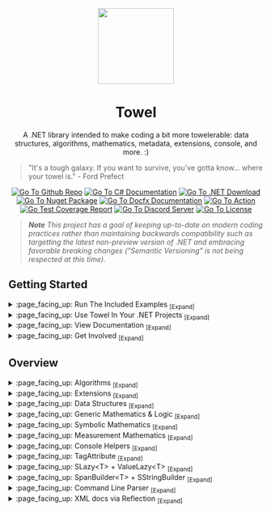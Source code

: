 <p align="center">
	<a href="#"><img src="https://github.com/ZacharyPatten/Towel/blob/main/.github/Resources/Logo.svg?raw=true" height="150"></a>
</p>

<h1 align="center">
	Towel
</h1>

<p align="center">
	A .NET library intended to make coding a bit more towelerable: data structures, algorithms, mathematics, metadata, extensions, console, and more. :)
</p>

> "It's a tough galaxy. If you want to survive, you've gotta know... where your towel is." - Ford Prefect

<p align="center">
	<a href="https://github.com/ZacharyPatten/Towel"><img src="https://img.shields.io/badge/github-repo-%2324292e?logo=github" title="Go To Github Repo"></a>
	<a href="https://docs.microsoft.com/en-us/dotnet/csharp/"><img src="https://img.shields.io/badge/language-C%23-%23178600" title="Go To C# Documentation"></a>
	<a href="https://dotnet.microsoft.com/download"><img src="https://img.shields.io/badge/dynamic/xml?color=%23512bd4&label=target&query=%2F%2FTargetFramework%5B1%5D&url=https%3A%2F%2Fraw.githubusercontent.com%2FZacharyPatten%2FTowel%2Fmain%2FSources%2FTowel%2FTowel.csproj&logo=.net" title="Go To .NET Download"></a>
	<a href="https://www.nuget.org/packages/Towel"><img src="https://img.shields.io/nuget/v/Towel.svg?logo=nuget" title="Go To Nuget Package" /></a>
	<a href="https://zacharypatten.github.io/Towel/index.html"><img src="https://github.com/ZacharyPatten/Towel/blob/main/.github/Resources/docfx-badge.svg?raw=true" title="Go To Docfx Documentation"></a>
	<a href="https://github.com/ZacharyPatten/Towel/actions/workflows/Continuous%20Integration.yml"><img src="https://github.com/ZacharyPatten/Towel/actions/workflows/Continuous%20Integration.yml/badge.svg" title="Go To Action"></a>
	<a href="https://zacharypatten.github.io/Towel/coveragereport/index.html"><img src="https://img.shields.io/badge/dynamic/xml?color=yellow&label=coverage&query=%2F%2Fcoverage%5B1%5D%2F%40line-rate-percentage&url=https%3A%2F%2Fraw.githubusercontent.com%2FZacharyPatten%2FTowel%2Fgh-pages%2Fcoveragereport%2Fcoverage.xml" title="Go Test Coverage Report" /></a>
	<a href="https://discord.gg/4XbQbwF"><img src="https://img.shields.io/discord/557244925712924684?logo=discord&logoColor=ffffff&color=7389D8" title="Go To Discord Server" /></a>
	<a href="https://github.com/ZacharyPatten/Towel/blob/main/License.md"><img src="https://img.shields.io/badge/license-MIT-green.svg" title="Go To License" /></a>
</p>

> _**Note** This project has a goal of keeping up-to-date on modern coding practices rather than maintaining backwards compatibility such as targetting the latest non-preview version of .NET and embracing favorable breaking changes ("Semantic Versioning" is not being respected at this time)._

## Getting Started

<details>
<summary>
:page_facing_up: Run The Included Examples <sub>[Expand]</sub>
</summary>
<p>

> Towel has [Examples](https://github.com/ZacharyPatten/Towel/tree/main/Examples) included in this repository.
> 
> [Download](https://github.com/ZacharyPatten/Towel/archive/main.zip) this repository and unzip the contents.
> 
> There are no custom build processes. Towel should build with any standard .NET build process, but one of the following is recommended:
> 
> <details>
> <summary>
> :page_facing_up: Visual Studio <sub>[Expand]</sub>
> </summary>
> <p>
> 
> > 1. Install [Visual Studio](https://visualstudio.microsoft.com/) if not already installed.
> > 
> > 2. Open the <sub><a href="Towel.sln"><img src="https://raw.githubusercontent.com/ZacharyPatten/Towel/main/.github/Resources/file-16.svg" title="File"></a></sub> **`Towel.sln`** file in Visual Studio.
> > 
> > - _(optional) [Here are some settings you change in Visual Studio](https://gist.github.com/ZacharyPatten/693f35653f6c21fbe6c85444792e524b)._
>
> </p>
> </details>
>
> <details>
> <summary>
> :page_facing_up: Visual Studio Code <sub>[Expand]</sub>
> </summary>
> <p>
> 
> > 1. Install the [.NET SDK](https://dotnet.microsoft.com/download) if not already installed.
> > 
> > 2. Install [Visual Studio Code](https://visualstudio.microsoft.com/) if not already installed.
> > 
> > 3. Open the <sub><a href="#"><img src="https://raw.githubusercontent.com/ZacharyPatten/Towel/main/.github/Resources/file-directory-16.svg" title="Directory"></a></sub> **`root folder`** of the repository in Visual Studio Code.
> > 
> > _The following files are included in the repository:_
> > - `.vscode/extensions.json` <sub>recommends Vistual Studio Code extension dependencies</sub>
> > - `.vscode/launch.json` <sub>includes the configurations for debugging the examples</sub>
> > - `.vscode/settings.json` <sub>automatically applies settings to the workspace</sub>
> > - `.vscode/tasks.json` <sub>includes the commands to build the projects</sub>
> > 
> > _Visual Studio Code Extensions (will be prompted to install these when you open the folder):_
> > - `ms-vscode.csharp` <sub>C# support</sub>
> > - `formulahendry.dotnet-test-explorer` _(optional)_ <sub>MSTest unit testing support</sub>
> > - `aisoftware.tt-processor` _(optional)_ <sub>T4 Template support</sub>
> > - `zbecknell.t4-support` _(optional)_ <sub>T4 Template syntax highlighting</sub>
>
> </p>
> </details>

</p>
</details>

<details>
<summary>
:page_facing_up: Use Towel In Your .NET Projects <sub>[Expand]</sub>
</summary>
<p>

> - Your project must target the same or newer version of .NET as Towel. [See this documentation on how to check the current target of your project](https://docs.microsoft.com/en-us/dotnet/standard/frameworks). Towel targets the following version of .NET: <sub><a href="https://dotnet.microsoft.com/download"><img src="https://img.shields.io/badge/dynamic/xml?color=%23512bd4&label=target&query=%2F%2FTargetFramework%5B1%5D&url=https%3A%2F%2Fraw.githubusercontent.com%2FZacharyPatten%2FTowel%2Fmain%2FSources%2FTowel%2FTowel.csproj&logo=.net" title="Go To .NET Download"></a></sub>
>
> - Towel has a nuget package: <sub><a href="https://www.nuget.org/packages/Towel"><img src="https://img.shields.io/nuget/v/Towel.svg?logo=nuget" title="Go To Nuget Package"/></a></sub><br/>Instructions on how to reference the package are included on nuget.org _(click the badge)_.
>
> - If you use Towel and would be willing to show it, here is a badge you can copy-paste into your readme: <sub><a href="#"><img src="https://github.com/ZacharyPatten/Towel/blob/main/.github/Resources/UsingTowel.svg?raw=true" title="Go To Towel"></a></sub>
>   ```html
>   <a href="https://github.com/ZacharyPatten/Towel"><img src="https://github.com/ZacharyPatten/Towel/blob/main/.github/Resources/UsingTowel.svg?raw=true" title="Go To Towel"></a>
>   ```
>
> - Share your work. If you use Towel in one of your projects we want to hear about it. :)

</p>
</details>

<details>
<summary>
:page_facing_up: View Documentation <sub>[Expand]</sub>
</summary>
<p>

> - Change Log: https://github.com/ZacharyPatten/Towel/releases
> - [docfx](https://github.com/dotnet/docfx) generated API documentation reference: <sub><a href="https://zacharypatten.github.io/Towel/index.html"><img src="https://github.com/ZacharyPatten/Towel/blob/main/.github/Resources/docfx-badge.svg?raw=true" title="Go To Docfx Documentation"></a></sub>
> - [Coverlet](https://github.com/coverlet-coverage/coverlet) + [ReportGenerator](https://github.com/danielpalme/ReportGenerator) generated test coverage report: <sub><a href="https://zacharypatten.github.io/Towel/coveragereport/index.html"><img src="https://img.shields.io/badge/dynamic/xml?color=yellow&label=coverage&query=%2F%2Fcoverage%5B1%5D%2F%40line-rate-percentage&url=https%3A%2F%2Fraw.githubusercontent.com%2FZacharyPatten%2FTowel%2Fgh-pages%2Fcoveragereport%2Fcoverage.xml" title="Go Test Coverage Report"/></a></sub>
> - [BenchmarkDotNet](https://github.com/dotnet/BenchmarkDotNet) generated benchmarking: https://zacharypatten.github.io/Towel/articles/benchmarks.html
> 
> Relevant Articles:
>
> - [MSDN Accessing XML Documentation Via Reflection](https://docs.microsoft.com/en-us/archive/msdn-magazine/2019/october/csharp-accessing-xml-documentation-via-reflection)</br>
> - [Beginner's Guide To Console Input In C#](https://gist.github.com/ZacharyPatten/798ed612d692a560bdd529367b6a7dbd)</br>
> - [Generating Unique Random Data](https://gist.github.com/ZacharyPatten/c9b43a2c9e8a5a5523883e77410f742d)</br>
> - [Random Generation (with efficient exclusions)](https://gist.github.com/ZacharyPatten/8de188b2bd358ab5c3517cbb55e83632)</br>
> - [Omnitree](https://gist.github.com/ZacharyPatten/f21fc5c6835faea9be8ae4baab4e294e)</br>
> - [C# Generic Math](https://gist.github.com/ZacharyPatten/8e1395a94928f2c7715cf939b0d0389c)</br>
>
> File Structure Overview _(except for <sub><a href="https://github.com/ZacharyPatten/Towel/tree/gh-pages"><img src="https://raw.githubusercontent.com/ZacharyPatten/Towel/main/.github/Resources/git-branch-16.svg" title="Branch"></a></sub> `gh-pages`)_:
>
> - <sub><a href=".github"><img src="https://raw.githubusercontent.com/ZacharyPatten/Towel/main/.github/Resources/file-directory-16.svg" title="Directory"></a></sub> `.github` <sub>content regarding the GitHub repoistory.</sub>
>   - <sub><a href=".github/ISSUE_TEMPLATE"><img src="https://raw.githubusercontent.com/ZacharyPatten/Towel/main/.github/Resources/file-directory-16.svg" title="Directory"></a></sub> `ISSUE_TEMPLATE` <sub>templates for issue submissions to the GitHub repository</sub>
>   - <sub><a href=".github/Resources"><img src="https://raw.githubusercontent.com/ZacharyPatten/Towel/main/.github/Resources/file-directory-16.svg" title="Directory"></a></sub> `Resources` <sub>resources such as image files</sub>
>   - <sub><a href=".github/workflows"><img src="https://raw.githubusercontent.com/ZacharyPatten/Towel/main/.github/Resources/file-directory-16.svg" title="Directory"></a></sub> `workflows` <sub>[GitHub Actions](https://github.com/ZacharyPatten/Towel/actions) workflows</sub>
>     - <sub><a href=".github/workflows/Continuous Integration.yml"><img src="https://raw.githubusercontent.com/ZacharyPatten/Towel/main/.github/Resources/play-16.svg" title="Action"></a></sub> `Continuous Integration.yml` <sub>workflow for checking that code compiles and unit tests pass</sub>
>     - <sub><a href=".github/workflows/Towel Deployment.yml"><img src="https://raw.githubusercontent.com/ZacharyPatten/Towel/main/.github/Resources/play-16.svg" title="Action"></a></sub> `Towel Deployment.yml` <sub>workflow to manage [releases](https://github.com/ZacharyPatten/Towel/releases) and deploy [nuget packages](https://www.nuget.org/packages/Towel)</sub>
>     - <sub><a href=".github/workflows/Documentation.yml"><img src="https://raw.githubusercontent.com/ZacharyPatten/Towel/main/.github/Resources/play-16.svg" title="Action"></a></sub> `Documentation.yml` <sub>workflow that runs [docfx](https://github.com/dotnet/docfx) + [Coverlet](https://github.com/coverlet-coverage/coverlet) + [ReportGenerator](https://github.com/danielpalme/ReportGenerator) to output [GitHub Pages](https://pages.github.com/) to <sub><a href="https://github.com/ZacharyPatten/Towel/tree/gh-pages"><img src="https://raw.githubusercontent.com/ZacharyPatten/Towel/main/.github/Resources/git-branch-16.svg" title="Branch"></a></sub> `gh-pages`</sub>
>   - <sub><a href=".github/pull_request_template.md"><img src="https://raw.githubusercontent.com/ZacharyPatten/Towel/main/.github/Resources/file-16.svg" title="File"></a></sub> `pull_request_template.md` <sub>template for when pull requests are created</sub>
> - <sub><a href=".vscode"><img src="https://raw.githubusercontent.com/ZacharyPatten/Towel/main/.github/Resources/file-directory-16.svg" title="Directory"></a></sub> `.vscode` <sub>confirguration files for if the code is opened in [Visual Studio Code](https://visualstudio.microsoft.com/)</sub>
> - <sub><a href="Examples"><img src="https://raw.githubusercontent.com/ZacharyPatten/Towel/main/.github/Resources/file-directory-16.svg" title="Directory"></a></sub> `Examples` <sub>root folder for all the example projects</sub>
> - <sub><a href="Sources"><img src="https://raw.githubusercontent.com/ZacharyPatten/Towel/main/.github/Resources/file-directory-16.svg" title="Directory"></a></sub> `Sources` <sub>root folder for the source code of released nuget packages</sub>
>   - <sub><a href="Sources/Towel"><img src="https://raw.githubusercontent.com/ZacharyPatten/Towel/main/.github/Resources/file-directory-16.svg" title="Directory"></a></sub> **`Towel` <sub>the root folder for all source code in the Towel nuget package</sub>**
> - <sub><a href="Tools"><img src="https://raw.githubusercontent.com/ZacharyPatten/Towel/main/.github/Resources/file-directory-16.svg" title="Directory"></a></sub> `Tools` <sub>root folder for all support projects (not included in nuget packages)</sub>
>   - <sub><a href="Tools/docfx_project"><img src="https://raw.githubusercontent.com/ZacharyPatten/Towel/main/.github/Resources/file-directory-16.svg" title="Directory"></a></sub> `docfx_project` <sub>root folder for [docfx](https://github.com/dotnet/docfx) project (used in <sub><a href=".github/workflows/Documentation.yml"><img src="https://raw.githubusercontent.com/ZacharyPatten/Towel/main/.github/Resources/play-16.svg" title="Action"></a></sub> `Documentation.yml`)</sub>
>     - <sub><a href="Tools/docfx_project/articles"><img src="https://raw.githubusercontent.com/ZacharyPatten/Towel/main/.github/Resources/file-directory-16.svg" title="Directory"></a></sub> `articles` <sub>root folder for all articless of the [docfx](https://github.com/dotnet/docfx) generated [GitHub Pages](https://pages.github.com/) website</sub>
>     - <sub><a href="Tools/docfx_project/apidoc"><img src="https://raw.githubusercontent.com/ZacharyPatten/Towel/main/.github/Resources/file-directory-16.svg" title="Directory"></a></sub> `apidoc` <sub>root folder for all api overrides of the [docfx](https://github.com/dotnet/docfx) generated [GitHub Pages](https://pages.github.com/) website</sub>
>     - <sub><a href="Tools/docfx_project/docfx.json"><img src="https://raw.githubusercontent.com/ZacharyPatten/Towel/main/.github/Resources/file-16.svg" title="File"></a></sub> `docfx.json` <sub>configuration file that controls [docfx](https://github.com/dotnet/docfx)</sub>
>     - <sub><a href="Tools/docfx_project/index.md"><img src="https://raw.githubusercontent.com/ZacharyPatten/Towel/main/.github/Resources/file-16.svg" title="File"></a></sub> `index.md` <sub>home page of the [docfx](https://github.com/dotnet/docfx) generated [GitHub Pages](https://pages.github.com/) website</sub>
>     - <sub><a href="Tools/docfx_project/toc.yml"><img src="https://raw.githubusercontent.com/ZacharyPatten/Towel/main/.github/Resources/file-16.svg" title="File"></a></sub> `toc.yml` <sub>primary navigation for the [docfx](https://github.com/dotnet/docfx) generated [GitHub Pages](https://pages.github.com/) website</sub>
>   - <sub><a href="Tools/Towel_Benchmarking"><img src="https://raw.githubusercontent.com/ZacharyPatten/Towel/main/.github/Resources/file-directory-16.svg" title="Directory"></a></sub> `Towel_Benchmarking` <sub>project with all the benchmarking for the Towel project</sub>
>   - <sub><a href="Tools/Towel_Generating"><img src="https://raw.githubusercontent.com/ZacharyPatten/Towel/main/.github/Resources/file-directory-16.svg" title="Directory"></a></sub> `Towel_Generating` <sub>project with code generation for the Towel Project</sub>
>   - <sub><a href="Tools/Towel_Testing"><img src="https://raw.githubusercontent.com/ZacharyPatten/Towel/main/.github/Resources/file-directory-16.svg" title="Directory"></a></sub> `Towel_Testing` <sub>project with all unit tests for the Towel project (used in <sub><a href=".github/workflows/Continuous Integration.yml"><img src="https://raw.githubusercontent.com/ZacharyPatten/Towel/main/.github/Resources/play-16.svg" title="Action"></a></sub> `Continuous Integration.yml` and <sub><a href=".github/workflows/Documentation.yml"><img src="https://raw.githubusercontent.com/ZacharyPatten/Towel/main/.github/Resources/play-16.svg" title="Action"></a></sub> `Documentation.yml`)</sub>

</p>
</details>

<details>
<summary>
:page_facing_up: Get Involved <sub>[Expand]</sub>
</summary>
<p>

> - The easiest way to support Towel is to star the github repository.
>
> - If you have any questions, you can [start a new discussion](https://github.com/ZacharyPatten/Towel/discussions/new).
>
> - If you notice anything in Towel that may be improved, please [create a new issue](https://github.com/ZacharyPatten/Towel/issues/new/choose).<br/>
>   Feature requests are welcome.
>
> - You can chat with the developer(s) on discord: <sub><a href="https://discord.gg/4XbQbwF"><img src="https://img.shields.io/discord/557244925712924684?logo=discord&logoColor=ffffff&color=7389D8" title="Go To Discord Server"/></a></sub>
>
> - If you want to contribute to Towel:<br/>&nbsp;&nbsp;1. Fork this repository<br/>&nbsp;&nbsp;2. Make some changes<br/>&nbsp;&nbsp;3. Open a pull request

</p>
</details>

## Overview

<details>
<summary>
:page_facing_up: Algorithms <sub>[Expand]</sub>
</summary>
<p>

> ```cs
> // supports System.Span<T> and any (non ref struct) int-indexed type
> IsPalindrome<...>(...);
> 
> // supports System.ReadOnlySpan<T>
> IsInterleavedRecursive<...>(...);
> IsInterleavedIterative<...>(...);
> 
> IsReorderOf<...>(...); // aka "anagrams"
> 
> // supports System.Span<T> and any (non ref struct) int-indexed type
> SortShuffle<T>(...);
> SortBubble<T>(...);
> SortSelection<T>(...);
> SortInsertion<T>(...);
> SortQuick<T>(...);
> SortMerge<T>(...);
> SortHeap<T>(...);
> SortOddEven<T>(...);
> SortCocktail<T>(...);
> SortComb<T>(...);
> SortGnome<T>(...);
> SortShell<T>(...);
> SortBogo<T>(...);
> SortSlow<T>(...);
> SortCycle<T>(...);
> SortPancake<T>(...);
> SortStooge<T>(...);
> SortTim<T>(...);
> SortCounting<T>(...); // uint-based (non-comparative sort)
> SortRadix<T>(...); // uint-based (non-comparative sort)
> SortPidgeonHole<T>(...); // int-based (non-comparative sort)
> 
> // supports System.ReadOnlySpan<T> and any (non ref struct) int-indexed type
> SearchBinary<T>(...);
> 
> // supports System.ReadOnlySpan<T> and any (non ref struct) int-indexed type
> int HammingDistanceIterative<...>(...);
> int LevenshteinDistanceRecursive<...>(...);
> int LevenshteinDistanceIterative<...>(...);
> 
> // Permutations of sequences
> // supports System.Span<T> and any (non ref struct) int-indexed type
> void PermuteRecursive<...>(...);
> void PermuteIterative<...>(...);
> 
> // Combinations of sequences
> void Combinations<...>(...);
> 
> // Path Finding (Graph Search)
> // overloads for A*, Dijkstra, and Breadth-First-Search algorithms
> SearchGraph<...>(...);
> 
> // Combines ranges without gaps between them
> IEnumerable<(T A, T B)> CombineRanges<T>(IEnumerable<(T A, T B)> ranges)
> ```
> 
> > [Sorting Algorithm Benchmarks](https://zacharypatten.github.io/Towel/benchmarks/SortBenchmarks.html)<br/>
> > [Permute Benchmarks](https://zacharypatten.github.io/Towel/benchmarks/PermuteBenchmarks.html)

</p>
</details>

<details>
<summary>
:page_facing_up: Extensions <sub>[Expand]</sub>
</summary>
<p>

> ```cs
> // System.Random extensions to generate more random types
> // there are overloads to specify possible ranges
> string NextString(this Random random, int length);
> char NextChar(this Random random);
> decimal NextDecimal(this Random random);
> DateTime DateTime(this Random random);
> TimeSpan TimeSpan(this Random random);
> long NextLong(this Random random);
> int[] Next(this Random random, int count, int minValue, int maxValue, Span<T> excluded); // with exclusions
> int[] NextUnique(this Random random, int count, int minValue, int maxValue); // unique values
> int[] NextUnique(this Random random, int count, int minValue, int maxValue, Span<T> excluded); // unique values with exclusions
> T Next<T>(this Random random, IEnumerable<(T Value, double Weight)> pool); // weighted values
> void Shuffle<T>(this Random random, T[] array); // randomize arrays
> 
> // Type conversion to string definition as appears in C# source code
> string ConvertToCSharpSourceDefinition(this Type type);
> // Example: typeof(List<int>) -> "System.Collections.Generic.List<int>"
> 
> string ToEnglishWords(this decimal @decimal);
> // Example: 42 -> "Forty-Two"
> (bool Success, decimal Value) TryParseEnglishWordsToDecimal(string words);
> // Example: "Forty-Two" -> 42
> 
> int TryParseRomanNumeral(string @string);
> // Example: "XLII" -> 42
> int TryToRomanNumeral(int value);
> // Example: 42 -> "XLII"
> 
> // Reflection Extensions To Access XML Documentation
> string GetDocumentation(this Type type);
> string GetDocumentation(this FieldInfo fieldInfo);
> string GetDocumentation(this PropertyInfo propertyInfo);
> string GetDocumentation(this EventInfo eventInfo);
> string GetDocumentation(this ConstructorInfo constructorInfo);
> string GetDocumentation(this MethodInfo methodInfo);
> string GetDocumentation(this MemberInfo memberInfo);
> string GetDocumentation(this ParameterInfo parameterInfo);
> ```
> 
> > [Weighted Random Benchmarks](https://zacharypatten.github.io/Towel/benchmarks/WeightedRandomBenchmarks.html)<br/>
> > [Random With Exclusions Benchmarks](https://zacharypatten.github.io/Towel/benchmarks/RandomWithExclusionsBenchmarks.html)<br/>
> > [decimal To English Words Benchmarks](https://zacharypatten.github.io/Towel/benchmarks/ToEnglishWordsBenchmarks.html)

</p>
</details>

<details>
<summary>
:page_facing_up: Data Structures <sub>[Expand]</sub>
</summary>
<p>

> <details>
> <summary>
> :page_facing_up: Heap <sub>[Expand]</sub>
> </summary>
> <p>
> 
> > ```cs
> > // A heap is a binary tree that is sorted vertically using comparison methods. This is different
> > // from AVL Trees or Red-Black Trees that keep their contents stored horizontally. The rule
> > // of a heap is that no parent can be less than either of its children. A Heap using "sifting up"
> > // and "sifting down" algorithms to move values vertically through the tree to keep items sorted.
> > 
> > IHeap<T> heap = HeapArray.New<T>();
> > 
> > // Visualization:
> > //
> > //    Binary Tree
> > //
> > //                      -7
> > //                      / \
> > //                     /   \
> > //                    /     \
> > //                   /       \
> > //                  /         \
> > //                 /           \
> > //                /             \
> > //               /               \
> > //             -4                 1
> > //             / \               / \     
> > //            /   \             /   \    
> > //           /     \           /     \   
> > //         -1       3         6       4
> > //         / \     / \       / \     / \ 
> > //        30  10  17  51    45  22  19  7
> > //
> > //    Flattened into an Array
> > //
> > //        Root = 1
> > //        Left Child = 2 * Index
> > //        Right Child = 2* Index + 1
> > //         __________________________________________________________________________
> > //        |0  |-7 |-4 |1  |-1 |3  |6  |4  |30 |10 |17 |51 |45 |22 |19 |7  |0  |0  |0  ...
> > //         ‾‾‾‾‾‾‾‾‾‾‾‾‾‾‾‾‾‾‾‾‾‾‾‾‾‾‾‾‾‾‾‾‾‾‾‾‾‾‾‾‾‾‾‾‾‾‾‾‾‾‾‾‾‾‾‾‾‾‾‾‾‾‾‾‾‾‾‾‾‾‾‾‾‾
> > //         0   1   2   3   4   5   6   7   8   9   10  11  12  13  14  15  16  17  18
> > ```
> 
> </p>
> </details>
> 
> <details>
> <summary>
> :page_facing_up: AVL Tree <sub>[Expand]</sub>
> </summary>
> <p>
> 
> > ```cs
> > // An AVL tree is a binary tree that is sorted using comparison methods and automatically balances
> > // itself by tracking the heights of nodes and performing one of four specific algorithms: rotate
> > // right, rotate left, double rotate right, or double rotate left. Any parent in an AVL Tree must
> > // be greater than its left child but less than its right child (if the children exist). An AVL
> > // tree is sorted in the same manor as a Red-Black Tree, but uses different algorithms to maintain
> > // the balance of the tree.
> > 
> > IAvlTree<T> avlTree = AvlTreeLinked.New<T>();
> > 
> > // Visualization:
> > //
> > //    Binary Tree
> > //
> > //        Depth 0 ------------------>    7
> > //                                      / \
> > //                                     /   \
> > //                                    /     \
> > //                                   /       \
> > //                                  /         \
> > //                                 /           \
> > //                                /             \
> > //                               /               \
> > //        Depth 1 --------->    1                 22
> > //                             / \               / \
> > //                            /   \             /   \
> > //                           /     \           /     \
> > //        Depth 2 ---->    -4       4         17      45
> > //                         / \     / \       / \     / \
> > //        Depth 3 --->   -7  -1   3   6     10  19  30  51
> > //
> > //    Flattened into an Array
> > //
> > //        Root = 1
> > //        Left Child = 2 * Index
> > //        Right Child = 2* Index + 1
> > //         __________________________________________________________________________
> > //        |0  |7  |1  |22 |-4 |4  |17 |45 |-7 |-1 |3  |6  |10 |19 |30 |51 |0  |0  |0  ...
> > //         ‾‾‾‾‾‾‾‾‾‾‾‾‾‾‾‾‾‾‾‾‾‾‾‾‾‾‾‾‾‾‾‾‾‾‾‾‾‾‾‾‾‾‾‾‾‾‾‾‾‾‾‾‾‾‾‾‾‾‾‾‾‾‾‾‾‾‾‾‾‾‾‾‾‾
> > //         0   1   2   3   4   5   6   7   8   9   10  11  12  13  14  15  16  17  18
> > ```
> 
> </p>
> </details>
> 
> <details>
> <summary>
> :page_facing_up: Red Black Tree <sub>[Expand]</sub>
> </summary>
> <p>
> 
> > ```cs
> > // A Red-Black treeis a binary tree that is sorted using comparison methods and automatically 
> > // balances itself. Any parent in an Red-Black Tree must be greater than its left child but less
> > // than its right child (if the children exist). A Red-Black tree is sorted in the same manor as
> > // an AVL Tree, but uses different algorithms to maintain the balance of the tree.
> > 
> > IRedBlackTree<T> redBlackTree = RedBlackTreeLinked.New<T>();
> > 
> > // Visualization:
> > //
> > //    Binary Tree
> > //
> > //        Color Black ---------------->    7
> > //                                        / \
> > //                                       /   \
> > //                                      /     \
> > //                                     /       \
> > //                                    /         \
> > //                                   /           \
> > //                                  /             \
> > //                                 /               \
> > //        Color Red --------->    1                 22
> > //                               / \               / \
> > //                              /   \             /   \
> > //                             /     \           /     \
> > //        Color Black --->   -4       4         17      45
> > //                           / \     / \       / \     / \
> > //        Color Red --->   -7  -1   3   6     10  19  30  51
> > //
> > //    Flattened into an Array
> > //
> > //        Root = 1
> > //        Left Child = 2 * Index
> > //        Right Child = 2* Index + 1
> > //         __________________________________________________________________________
> > //        |0  |7  |1  |22 |-4 |4  |17 |45 |-7 |-1 |3  |6  |10 |19 |30 |51 |0  |0  |0  ...
> > //         ‾‾‾‾‾‾‾‾‾‾‾‾‾‾‾‾‾‾‾‾‾‾‾‾‾‾‾‾‾‾‾‾‾‾‾‾‾‾‾‾‾‾‾‾‾‾‾‾‾‾‾‾‾‾‾‾‾‾‾‾‾‾‾‾‾‾‾‾‾‾‾‾‾‾
> > //         0   1   2   3   4   5   6   7   8   9   10  11  12  13  14  15  16  17  18
> > ```
> 
> </p>
> </details>
> 
> <details>
> <summary>
> :page_facing_up: Omnitree <sub>[Expand]</sub>
> </summary>
> <p>
> 
> > ```cs
> > // An Omnitree is a Spacial Partitioning Tree (SPT) that works on an arbitrary number of dimensions.
> > // It stores items sorted along multiple dimensions by dividing spaces into sub-spaces. A 3D
> > // version of an SPT is often called an "Octree" and a 2D version of an SPT is often called a
> > // "Quadtree." There are two versions of the Omnitree: Points and Bounds. The Points version stores
> > // vectors while the Bounds version stores spaces with a minimum and maximum vector.
> > 
> > IOmnitreePoints<T, A1, A2, A3...> omnitreePoints =
> >     new OmnitreePointsLinked<T, A1, A2, A3...>(
> >         (T value, out A1 a1, out A2 a2, out A3 a3...) => { ... });
> >         
> > IOmnitreeBounds<T, A1, A2, A3...> omnitreeBounds =
> >     new OmnitreeBoundsLinked<T, A1, A2, A3...>(
> >         (T value,
> >         out A1 min1, out A1 max1,
> >         out A2 min2, out A2 max2,
> >         out A3 min3, out A3 max3...) => { ... });
> > 
> > // The maximum number of children any node can have is 2 ^ N where N is the number
> > // of dimensions of the tree.
> > //
> > //    -------------------------------
> > //    | Dimensions | Max # Children |
> > //    |============|================|
> > //    |     1      |   2 ^ 1 = 2    |
> > //    |     2      |   2 ^ 2 = 4    |
> > //    |     3      |   2 ^ 3 = 8    |
> > //    |     4      |   2 ^ 4 = 16   |
> > //    |    ...     |      ...       |
> > //    -------------------------------
> > //
> > // Visualizations
> > //
> > // 1 Dimensional:
> > //
> > //  -1D |-----------|-----------| +1D        Children Indexes:
> > //                                           -1D: 0
> > //       <--- 0 ---> <--- 1 --->             +1D: 1
> > //
> > // 2 Dimensional:
> > //       _____________________
> > //      |          |          |  +2D
> > //      |          |          |   ^
> > //      |     2    |     3    |   |        Children Indexes:
> > //      |          |          |   |        -2D -1D: 0
> > //      |----------|----------|   |        -2D +1D: 1
> > //      |          |          |   |        +2D -1D: 2
> > //      |          |          |   |        +2D +1D: 3
> > //      |     0    |     1    |   |
> > //      |          |          |   v
> > //      |__________|__________|  -2D
> > //
> > //       -1D <-----------> +1D 
> > //
> > // 3 Dimensional:
> > //
> > //            +3D     _____________________
> > //           7       /         /          /|
> > //          /       /    6    /     7    / |
> > //         /       /---------/----------/  |                     Children Indexes:
> > //        /       /    2    /     3    /|  |                     -3D -2D -1D: 0
> > //       L       /_________/__________/ |  |                     -3D -2D +1D: 1
> > //    -3D       |          |          | | /|          +2D        -3D +2D -1D: 2
> > //              |          |          | |/ |           ^         -3D +2D +1D: 3
> > //              |     2    |     3    | /  |           |         +3D -2D -1D: 4
> > //              |          |          |/|  | <-- 5     |         +3D -2D +1D: 5
> > //              |----------|----------| |  |           |         +3D +2D -1D: 6
> > //              |          |          | |  /           |         +3D +2D +1D: 7
> > //              |          |          | | /            |
> > //              |     0    |     1    | |/             |
> > //              |          |          | /              v
> > //              |__________|__________|/              -2D
> > //             
> > //                   ^
> > //                   |
> > //                   4 (behind 0)
> > //
> > //               -1D <-----------> +1D
> > //
> > // 4 Dimensional:
> > //
> > //     +1D         +2D         +3D         +4D       Children Indexes:
> > //      ^           ^           ^           ^
> > //      |           |           |           |        -4D -3D -2D -1D: 0   +4D -3D -2D -1D: 8
> > //      |           |           |           |        -4D -3D -2D +1D: 1   +4D -3D -2D +1D: 9
> > //      |           |           |           |        -4D -3D +2D -1D: 2   +4D -3D +2D -1D: 10
> > //      |           |           |           |        -4D -3D +2D +1D: 3   +4D -3D +2D +1D: 11
> > //      |           |           |           |        -4D +3D -2D -1D: 4   +4D +3D -2D -1D: 12
> > //     ---         ---         ---         ---       -4D +3D -2D +1D: 5   +4D +3D -2D +1D: 13
> > //      |           |           |           |        -4D +3D +2D -1D: 6   +4D +3D +2D -1D: 14
> > //      |           |           |           |        -4D +3D +2D +1D: 7   +4D +3D +2D +1D: 15
> > //      |           |           |           |
> > //      |           |           |           |
> > //      |           |           |           |
> > //      v           v           v           v
> > //     -1D         -2D         -3D         -4D
> > //
> > //     With a value that is in the (+1D, -2D, -3D, +4D)[Index 9] child:
> > //
> > //     +1D         +2D         +3D         +4D
> > //      ^           ^           ^           ^
> > //      |           |           |           |
> > //      |           |           |           |
> > //      O---        |           |        ---O
> > //      |   \       |           |       /   |
> > //      |    \      |           |      /    |
> > //     ---    \    ---         ---    /    ---
> > //      |      \    |           |    /      |
> > //      |       \   |           |   /       |
> > //      |        ---O-----------O---        |
> > //      |           |           |           |
> > //      |           |           |           |
> > //      v           v           v           v
> > //     -1D         -2D         -3D         -4D
> > 
> > // By default, the omnitree will sort items along each axis and use the median algorithm to determine
> > // the point of divisions. However, you can override the subdivision algorithm. For numerical values,
> > // the mean algorithm can be used (and is much faster than median). If you know the data set will be
> > // relatively evenly distributed within a sub-space, you can even set the subdivision algorithm to
> > // calculate the subdivision from parent spaces rather than looking at the current contents of the
> > // space.
> > 
> > // The depth of the omnitree is bounded by "ln(count)" the natural log of the current count. When adding
> > // and item to the tree, if the number of items in the respective child is greater than ln(count) and 
> > // the depth bounding has not been reached, then the child will be subdivided. The goal is to achieve 
> > // Ω(ln(count)) runtime complexity when looking up values.
> > ```
> 
> </p>
> </details>
> 
> <details>
> <summary>
> :page_facing_up: Tree <sub>[Expand]</sub>
> </summary>
> <p>
> 
> > ```cs
> > ITree<T> treeMap = TreeMap.New<T>(...);
> > ```
> 
> </p>
> </details>
> 
> <details>
> <summary>
> :page_facing_up: Graph <sub>[Expand]</sub>
> </summary>
> <p>
> 
> > ```cs
> > // A graph is a data structure that contains nodes and edges. They are useful
> > // when you need to model real world scenarios. They also are generally used
> > // for particular algorithms such as path finding. The GraphSetOmnitree is a
> > // graph that stores nodes in a hashed set and the edges in a 2D omnitree (aka
> > // quadtree).
> > 
> > IGraph<int> graph = GraphSetOmnitree.New<int>();
> > // add nodes
> > graph.Add(0);
> > graph.Add(1);
> > graph.Add(2);
> > graph.Add(3);
> > // add edges
> > graph.Add(0, 1);
> > graph.Add(1, 2);
> > graph.Add(2, 3);
> > graph.Add(0, 3);
> > // visualization
> > //
> > //     0 --------> 1
> > //     |           |
> > //     |           |
> > //     |           |
> > //     v           v
> > //     3 <-------- 2
> > ```
> 
> </p>
> </details>
> 
> <details>
> <summary>
> :page_facing_up: Trie <sub>[Expand]</sub>
> </summary>
> <p>
> 
> > ```cs
> > // A trie is a tree that stores values in a way that partial keys may be shared
> > // amongst values to reduce redundant memory usage. They are generally used with
> > // large data sets such as storing all the words in the English language. For
> > // example, the words "farm" and "fart" both have the letters "far" in common.
> > // A trie takes advantage of that and only stores the necessary letters for
> > // those words ['f'->'a'->'r'->('t'||'m')]. A trie is not limited to string
> > // values though. Any key type that can be broken into pieces (and shared),
> > // could be used in a trie.
> > //
> > // There are two versions. One that only stores the values of the trie (ITrie<T>)
> > // and one that stores the values of the trie plus an additional generic value
> > // on the leaves (ITrie<T, D>).
> >
> > ITrie<T> trie = TrieLinkedHashLinked.New<T>();
> >
> > ITrie<T, D> trie = TrieLinkedHashLinked.New<T, D>();
> > ```
> 
> </p>
> </details>

</p>
</details>

<details>
<summary>
:page_facing_up: Generic Mathematics & Logic <sub>[Expand]</sub>
</summary>
<p>

> <details>
> <summary>
> :page_facing_up: How It Works <sub>[Expand]</sub>
> </summary>
> <p>
> 
> > ```cs
> > public static T Addition<T>(T a, T b)
> > {
> > 	return AdditionImplementation<T>.Function(a, b);
> > }
> > 
> > internal static class AdditionImplementation<T>
> > {
> > 	internal static Func<T, T, T> Function = (T a, T b) =>
> > 	{
> > 		var A = Expression.Parameter(typeof(T));
> > 		var B = Expression.Parameter(typeof(T));
> > 		var BODY = Expression.Add(A, B);
> > 		Function = Expression.Lambda<Func<T, T, T>>(BODY, A, B).Compile();
> > 		return Function(a, b);
> > 	};
> > }
> > ```
> > 
> > You can break type safe-ness using generic types and runtime compilation, and you can store the runtime compilation in a delegate so the only overhead is the invocation of the delegate.
> 
> </p>
> </details>
> 
> ```cs
> // Logic Fundamentals
> bool Equate<T>(T a , T b);
> bool LessThan<T>(T a, T b);
> bool GreaterThan<T>(T a, T b);
> CompareResult Compare<T>(T a, T b);
> 
> // Mathematics Fundamentals
> T Negation<T>(T a);
> T Addition<T>(T a, T b);
> T Subtraction<T>(T a, T b);
> T Multiplication<T>(T a, T b);
> T Division<T>(T a, T b);
> T Remainder<T>(T a, T b);
> 
> // More Logic
> bool IsPrime<T>(T a);
> bool IsEven<T>(T a);
> bool IsOdd<T>(T a);
> T Minimum<T>(T a, T b);
> T Maximum<T>(T a, T b);
> T Clamp<T>(T value, T floor, T ceiling);
> T AbsoluteValue<T>(T a);
> bool EqualityLeniency<T>(T a, T b, T leniency);
> 
> // More Numerics
> void FactorPrimes<T>(T a, ...);
> T Factorial<T>(T a);
> T LinearInterpolation<T>(T x, T x0, T x1, T y0, T y1);
> T LeastCommonMultiple<T>(T a, T b, params T[] c);
> T GreatestCommonFactor<T>(T a, T b, params T[] c);
> LinearRegression2D<T>(..., out T slope, out T y_intercept);
> 
> // Statistics
> T Mean<T>(T a, params T[] b);
> T Median<T>(params T[] values);
> Heap<Link<T, int>> Mode<T>(T a, params T[] b);
> void Range<T>(out T minimum, out T maximum, ...);
> T[] Quantiles<T>(int quantiles, ...);
> T GeometricMean<T>(...);
> T Variance<T>(...);
> T StandardDeviation<T>(...);
> T MeanDeviation<T>(...);
> 
> // Vectors
> Vector<T> V1 = new Vector<T>(params T[] vector);
> Vector<T> V2 = new Vector<T>(params T[] vector);
> Vector<T> V3;
> T scalar;
> V3 = -V1;                   // Negate
> V3 = V1 + V2;               // Add
> V3 = V1 - V2;               // Subtract
> V3 = V1 * scalar;           // Multiply
> V3 = V1 / scalar;           // Divide
> scalar = V1.DotProduct(V2); // Dot Product
> V3 = V1.CrossProduct(V2);   // Cross Product
> V1.Magnitude;               // Magnitude
> V3 = V1.Normalize();        // Normalize
> bool equal = V1 == V2;      // Equal
> 
> // Matrices
> Matrix<T> M1 = new Matrix<T>(int rows, int columns);
> Matrix<T> M2 = new Matrix<T>(int rows, int columns);
> Matrix<T> M3;
> Vector<T> V2 = new Vector<T>(params T[] vector);
> Vector<T> V3;
> T scalar;
> M3 = -M1;                               // Negate
> M3 = M1 + M2;                           // Add
> M3 = M1 - M2;                           // Subtract
> M3 = M1 * M2;                           // Multiply
> V3 = M1 * V2;                           // Multiply (vector)
> M3 = M1 * scalar;                       // Multiply (scalar)
> M3 = M1 / scalar;                       // Divide
> M3 = M1 ^ 3;                            // Power
> scalar = M1.Determinent();              // Determinent
> M3 = M1.Minor(int row, int column);     // Minor
> M3 = M1.Echelon();                      // Echelon Form (REF)
> M3 = M1.ReducedEchelon();               // Reduced Echelon Form (RREF)
> M3 = M1.Inverse();                      // Inverse
> M1.DecomposeLowerUpper(ref M2, ref M3); // Lower Upper Decomposition
> bool equal = M1 == M2;                  // Equal
> ```

</p>
</details>

<details>
<summary>
:page_facing_up: Symbolic Mathematics <sub>[Expand]</sub>
</summary>
<p>

> ```cs
> // Parsing From Linq Expression
> Expression<Func<double, double>> exp1 = (x) => 2 * (x / 7);
> Symbolics.Expression symExp1 = Symbolics.Parse(exp1);
> 
> // Parsing From String
> Symbolics.Expression symExp2 = Symbolics.Parse("2 * ([x] / 7)");
> 
> // Mathematical Simplification
> Symbolics.Expression simplified = symExp1.Simplify();
> 
> // Variable Substitution
> symExp1.Substitute("x", 5);
> ```

</p>
</details>

<details>
<summary>
:page_facing_up: Measurement Mathematics <sub>[Expand]</sub>
</summary>
<p>

> <details>
> <summary>
> :page_facing_up: Supported Measurements <sub>[Expand]</sub>
> </summary>
> <p>
> 
> > Here are the currently supported measurement types:
> > 
> > ```cs
> > //    Acceleration: Length/Time/Time
> > //    AngularAcceleration: Angle/Time/Time
> > //    Angle: Angle
> > //    AngularSpeed: Angle/Time
> > //    Area: Length*Length
> > //    AreaDensity: Mass/Length/Length
> > //    Density: Mass/Length/Length/Length
> > //    ElectricCharge: ElectricCharge
> > //    ElectricCurrent: ElectricCharge/Time
> > //    Energy: Mass*Length*Length/Time/Time
> > //    Force: Mass*Length/Time/Time
> > //    Length: Length
> > //    LinearDensity: Mass/Length
> > //    LinearMass: Mass*Length
> > //    LinearMassFlow: Mass*Length/Time
> > //    Mass: Mass
> > //    MassRate: Mass/Time
> > //    Power: Mass*Length*Length/Time/Time/Time
> > //    Pressure: Mass/Length/Time/Time
> > //    Speed: Length/Time
> > //    Tempurature: Tempurature
> > //    Time: Time
> > //    TimeArea: Time*Time
> > //    Volume: Length*Length*Length
> > //    VolumeRate: Length*Length*Length/Time
> > ```
> > 
> > The measurement types are generated in the *Towel/Measurements/MeasurementTypes.tt* T4 text template file. The unit (enum) definitions are in the *Towel/Measurements/MeasurementUnitDefinitions.cs* file. Both measurment types and unit definitions can be easily added. If you think a measurement type or unit type should be added, please [submit an enhancement issue](https://github.com/ZacharyPatten/Towel/issues/new/choose).
> 
> </p>
> </details>
> 
> ```cs
> // Towel has measurement types to help write scientific code: Acceleration<T>, Angle<T>, Area<T>, 
> // Density<T>, Length<T>, Mass<T>, Speed<T>, Time<T>, Volume<T>, etc.
> 
> // Automatic Unit Conversion
> // When you perform mathematical operations on measurements, any necessary unit conversions will
> // be automatically performed by the relative measurement type (in this case "Angle<T>").
> Angle<double> angle1 = (90d, Degrees);
> Angle<double> angle2 = (.5d, Turns);
> Angle<double> result1 = angle1 + angle2; // 270° 
> 
> // Type Safeness
> // The type safe-ness of the measurement types prevents the miss-use of the measurements. You cannot
> // add "Length<T>" to "Angle<T>" because that is mathematically invalid (no operator exists).
> Length<double> length1 = (2d, Yards);
> object result2 = angle1 + length1; // WILL NOT COMPILE!!!
> 
> // Simplify The Syntax Even Further
> // You can use alias to remove the generic type if you want to simplify the syntax even further.
> using Speedf = Towel.Measurements.Speed<float>; // at top of file
> Speedf speed1 = (5, Meters / Seconds);
> 
> // Vector + Measurements
> // You can use the measurement types inside Towel Vectors.
> Vector<Speed<float>> velocity1 = new Vector<Speed<float>>(
> 	(1f, Meters / Seconds),
> 	(2f, Meters / Seconds),
> 	(3f, Meters / Seconds));
> Vector<Speedf> velocity2 = new Vector<Speedf>(
> 	(1f, Centimeters / Seconds),
> 	(2f, Centimeters / Seconds),
> 	(3f, Centimeters / Seconds));
> Vector<Speed<float>> velocity3 = velocity1 + velocity2;
> 
> // Manual Unit Conversions
> // 1. Index Operator On Measurement Type
> double angle1_inRadians = angle1[Radians];
> float speed1_inMilesPerHour = speed1[Miles / Hours];
> // 2. Static Conversion Methods
> double angle3 = Angle<double>.Convert(7d,
> 	Radians,  // from
> 	Degrees); // to
> double speed2 = Speed<double>.Convert(8d,
> 	Meters / Seconds, // from
> 	Miles / Hours);   // to
> double force1 = Force<double>.Convert(9d,
> 	Kilograms * Meters / Seconds / Seconds, // from
> 	Grams * Miles / Hours / Hours);         // to
> double angle4 = Measurement.Convert(10d,
> 	Radians,  // from
> 	Degrees); // to
> // The unit conversion on the Measurement class
> // is still compile-time-safe.
> 
> // Measurement Parsing
> Speed<float>.TryParse("20.5 Meters / Seconds",
> 	out Speed<float> parsedSpeed);
> Force<decimal>.TryParse(".1234 Kilograms * Meters / Seconds / Seconds",
> 	out Force<decimal> parsedForce);
> ```

</p>
</details>

<details>
<summary>
:page_facing_up: Console Helpers <sub>[Expand]</sub>
</summary>
<p>

> ```cs
> // Just some helper methods for console applications...
> 
> // wait for keypress to continue an intercept input
> ConsoleHelper.PromptPressToContinue(...);
> // generic method for retrieving validated console input
> ConsoleHelper.GetInput<T>(...);
> // animated ellipsis character to show processing
> ConsoleHelper.AnimatedEllipsis(...);
> // render progress bar in console
> ConsoleHelper.ProgressBar(...);
> // Console.ReadLine() with hidden input characters
> ConsoleHelper.HiddenReadLine();
> // easily manage int-based console menus
> ConsoleHelper.IntMenu(...);
> // preventing console input
> ConsoleHelper.FlushInputBuffer();
> ```

</p>
</details>

<details>
<summary>
:page_facing_up: TagAttribute <sub>[Expand]</sub>
</summary>
<p>

> ```cs
> // With TagAttribute's you can make value-based attributes so
> // you don't always have to make your own custom attribute types.
> // Just "tag" a code member with constant values.
> 
> using System;
> using Towel;
> 
> var (Found, Value) = typeof(MyClass).GetTag("My Tag");
> Console.WriteLine("My Tag...");
> Console.WriteLine("Found: " + Found);
> Console.WriteLine("Value: " + Value);
> 
> [Tag("My Tag", "hello world")]
> public class MyClass { }
> ```

</p>
</details>

<details>
<summary>
:page_facing_up: SLazy&lt;T&gt; + ValueLazy&lt;T&gt; <sub>[Expand]</sub>
</summary>
<p>

> ```cs
> // SLazy<T> is a faster Lazy<T> when using the default
> // LazyThreadSafetyMode.ExecutionAndPublication setting.
> 
> SLazy<string> slazy = new(() => "hello world");
> Console.WriteLine(slazy.IsValueCreated); // False
> Console.WriteLine(slazy.Value);          // hello world
> Console.WriteLine(slazy.IsValueCreated); // True
> 
> // ValueLazy<T> is even faster than SLazy<T> but it 
> // is unsafe as it will potentially call the factory
> // delegate multiple times if the struct is copied.
> // So please use ValueLazy<T> with caution.
>
> // There are various types for supporting no multithread lock,
> // no exception caching, and publication only locks.
> ```
> 
> > [Initialization Benchmarks](https://zacharypatten.github.io/Towel/benchmarks/LazyInitializationBenchmarks.html)<br/>
> > [Caching Benchmarks](https://zacharypatten.github.io/Towel/benchmarks/LazyCachingBenchmarks.html)<br/>
> > [Construction Benchmarks](https://zacharypatten.github.io/Towel/benchmarks/LazyConstructionBenchmarks.html)

</p>
</details>

<details>
<summary>
:page_facing_up: SpanBuilder&lt;T&gt; + SStringBuilder <sub>[Expand]</sub>
</summary>
<p>

> ```cs
> // SpanBuilder<char> is a small helper for initializing
> // stack allocated spans.
> SpanBuilder<char> span = stackalloc char[10];
> span.AppendLine("ab");
>
> // SStringBuilder is a small helper for initializing strings.
> // It will append to the span until the capacity is reached
> // and then it will revert to a StringBuilder if necessary
> // rather than throwing like SpanBuilder<T> does.
> SStringBuilder<char> span = stackalloc char[10];
> span.AppendLine("abcdefghijklmnopqrztuvwxyz");
> ```

</p>
</details>

<details>
<summary>
:page_facing_up: Command Line Parser <sub>[Expand]</sub>
</summary>
<p>

> ```cs
> // Just put the [Command] attribute on any method you want to call
> // from the command line, and call the "HandleArguments" method.
>
> using System;
> using static Towel.CommandLine;
>
> public static class Program
> {
> 	public static void Main(string[] args)
> 	{
> 		HandleArguments(args);
> 	}
>
> 	[Command]
> 	public static void A(int a)
> 	{
> 		Console.WriteLine(nameof(A) + " called");
> 		Console.WriteLine(nameof(a) + ": " + a);
> 	}
> }
>
> // output:
> // dotnet run A --a 7
> // A called
> // a: 7
> ```

</p>
</details>

<details>
<summary>
:page_facing_up: XML docs via Reflection <sub>[Expand]</sub>
</summary>
<p>

> ```cs
> // Get the XML docs on code members via reflection.
>
> using System;
> using Towel;
>
> string xmlDocs = typeof(MyClass).GetDocumentation();
> Console.WriteLine(xmlDocs.Trim());
>
> /// <summary>hello world</summary>
> public class MyClass { }
>
> // Write "<summary>hello world</summary>" to standard output.
> ```

</p>
</details>
